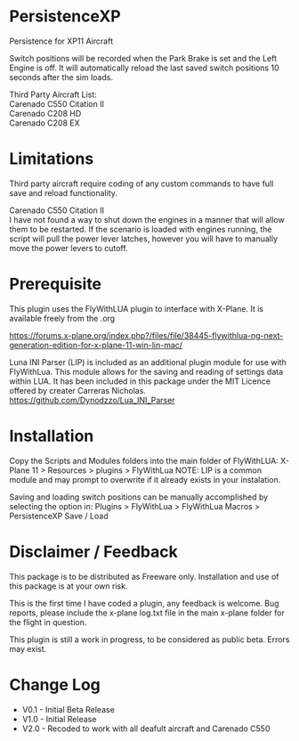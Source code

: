# PersistenceXP
Persistence for XP11 Aircraft

Switch positions will be recorded when the Park Brake is set and the Left Engine is off.
It will automatically reload the last saved switch positions 10 seconds after the sim loads.

Third Party Aircraft List:<br>
Carenado C550 Citation II<br>
Carenado C208 HD<br>
Carenado C208 EX<br>


Limitations
===========
Third party aircraft require coding of any custom commands to have full save and reload functionality.


Carenado C550 Citation II <br>
I have not found a way to shut down the engines in a manner that will allow them to be restarted. 
If the scenario is loaded with engines running, the script will pull the power lever latches, however you will have to manually move the power levers to cutoff.

Prerequisite
============
This plugin uses the FlyWithLUA plugin to interface with X-Plane.
It is available freely from the .org 

https://forums.x-plane.org/index.php?/files/file/38445-flywithlua-ng-next-generation-edition-for-x-plane-11-win-lin-mac/


Luna INI Parser (LIP) is included as an additional plugin module for use with FlyWithLua. This module allows for the saving and reading of settings data within LUA. It has been included in this package under the MIT Licence offered by creater Carreras Nicholas.
https://github.com/Dynodzzo/Lua_INI_Parser


Installation
============

Copy the Scripts and Modules folders into the main folder of FlyWithLUA: 
X-Plane 11 > Resources > plugins > FlyWithLua
NOTE: LIP is a common module and may prompt to overwrite if it already exists in your instalation.

Saving and loading switch positions can be manually accomplished by selecting the option in:
Plugins > FlyWithLua > FlyWithLua Macros > PersistenceXP Save / Load


Disclaimer / Feedback
=====================

This package is to be distributed as Freeware only.
Installation and use of this package is at your own risk. 

This is the first time I have coded a plugin, any feedback is welcome.
Bug reports, please include the x-plane log.txt file in the main x-plane folder for the flight in question. 

This plugin is still a work in progress, to be considered as public beta. Errors may exist.




Change Log
==========
* V0.1 - Initial Beta Release
* V1.0 - Initial Release
* V2.0 - Recoded to work with all deafult aircraft and Carenado C550
